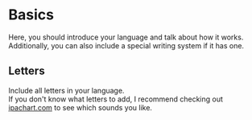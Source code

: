 # Basics
Here, you should introduce your language and talk about how it works. <br>
Additionally, you can also include a special writing system if it has one.

## Letters
Include all letters in your language. <br>
If you don't know what letters to add, I recommend checking out [ipachart.com](https://www.ipachart.com/) to see which sounds you like.